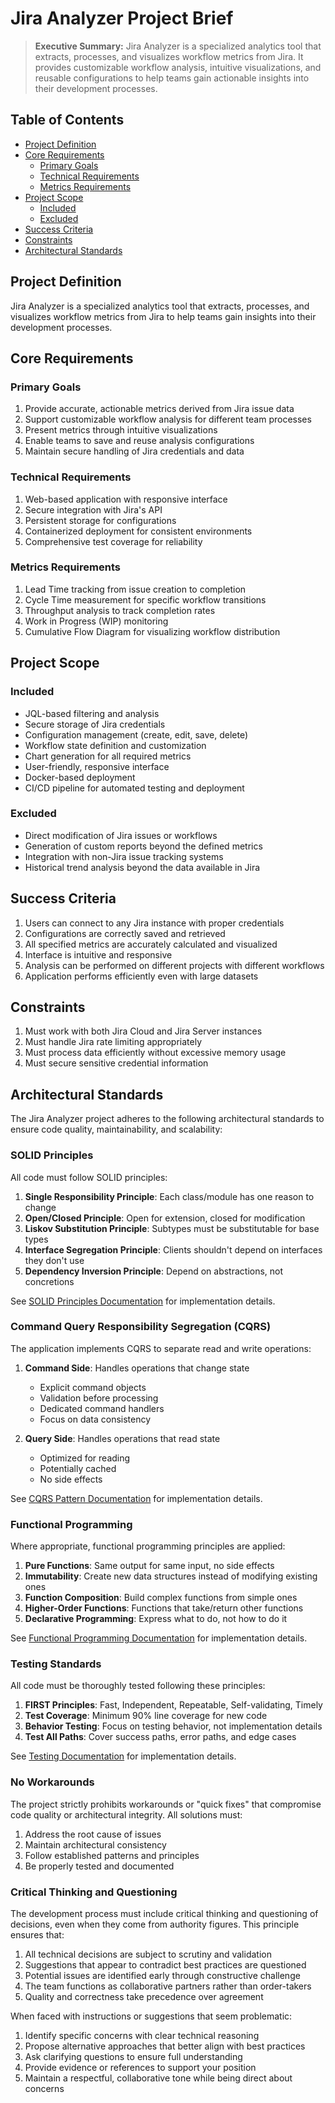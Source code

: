 # Jira Analyzer Project Brief

> **Executive Summary:** Jira Analyzer is a specialized analytics tool that extracts, processes, and visualizes workflow metrics from Jira. It provides customizable workflow analysis, intuitive visualizations, and reusable configurations to help teams gain actionable insights into their development processes.

<!--
Last Updated: 08/04/2025
Related Documents:
- [Memory Bank Index](./INDEX.md)
- [Product Context](./productContext.md)
- [System Patterns](./systemPatterns.md)
- [Tech Context](./techContext.md)
- [Active Context](./activeContext.md)
- [Progress](./progress.md)
-->

## Table of Contents

- [Project Definition](#project-definition)
- [Core Requirements](#core-requirements)
  - [Primary Goals](#primary-goals)
  - [Technical Requirements](#technical-requirements)
  - [Metrics Requirements](#metrics-requirements)
- [Project Scope](#project-scope)
  - [Included](#included)
  - [Excluded](#excluded)
- [Success Criteria](#success-criteria)
- [Constraints](#constraints)
- [Architectural Standards](#architectural-standards)

## Project Definition

Jira Analyzer is a specialized analytics tool that extracts, processes, and visualizes workflow metrics from Jira to help teams gain insights into their development processes.

## Core Requirements

### Primary Goals

1. Provide accurate, actionable metrics derived from Jira issue data
2. Support customizable workflow analysis for different team processes
3. Present metrics through intuitive visualizations
4. Enable teams to save and reuse analysis configurations
5. Maintain secure handling of Jira credentials and data

### Technical Requirements

1. Web-based application with responsive interface
2. Secure integration with Jira's API
3. Persistent storage for configurations
4. Containerized deployment for consistent environments
5. Comprehensive test coverage for reliability

### Metrics Requirements

1. Lead Time tracking from issue creation to completion
2. Cycle Time measurement for specific workflow transitions
3. Throughput analysis to track completion rates
4. Work in Progress (WIP) monitoring
5. Cumulative Flow Diagram for visualizing workflow distribution

## Project Scope

### Included

- JQL-based filtering and analysis
- Secure storage of Jira credentials
- Configuration management (create, edit, save, delete)
- Workflow state definition and customization
- Chart generation for all required metrics
- User-friendly, responsive interface
- Docker-based deployment
- CI/CD pipeline for automated testing and deployment

### Excluded

- Direct modification of Jira issues or workflows
- Generation of custom reports beyond the defined metrics
- Integration with non-Jira issue tracking systems
- Historical trend analysis beyond the data available in Jira

## Success Criteria

1. Users can connect to any Jira instance with proper credentials
2. Configurations are correctly saved and retrieved
3. All specified metrics are accurately calculated and visualized
4. Interface is intuitive and responsive
5. Analysis can be performed on different projects with different workflows
6. Application performs efficiently even with large datasets

## Constraints

1. Must work with both Jira Cloud and Jira Server instances
2. Must handle Jira rate limiting appropriately
3. Must process data efficiently without excessive memory usage
4. Must secure sensitive credential information

## Architectural Standards

The Jira Analyzer project adheres to the following architectural standards to ensure code quality, maintainability, and scalability:

### SOLID Principles

All code must follow SOLID principles:

1. **Single Responsibility Principle**: Each class/module has one reason to change
2. **Open/Closed Principle**: Open for extension, closed for modification
3. **Liskov Substitution Principle**: Subtypes must be substitutable for base types
4. **Interface Segregation Principle**: Clients shouldn't depend on interfaces they don't use
5. **Dependency Inversion Principle**: Depend on abstractions, not concretions

See [SOLID Principles Documentation](./patterns/solid.md) for implementation details.

### Command Query Responsibility Segregation (CQRS)

The application implements CQRS to separate read and write operations:

1. **Command Side**: Handles operations that change state

   - Explicit command objects
   - Validation before processing
   - Dedicated command handlers
   - Focus on data consistency

2. **Query Side**: Handles operations that read state
   - Optimized for reading
   - Potentially cached
   - No side effects

See [CQRS Pattern Documentation](./patterns/cqrs.md) for implementation details.

### Functional Programming

Where appropriate, functional programming principles are applied:

1. **Pure Functions**: Same output for same input, no side effects
2. **Immutability**: Create new data structures instead of modifying existing ones
3. **Function Composition**: Build complex functions from simple ones
4. **Higher-Order Functions**: Functions that take/return other functions
5. **Declarative Programming**: Express what to do, not how to do it

See [Functional Programming Documentation](./patterns/functional-programming.md) for implementation details.

### Testing Standards

All code must be thoroughly tested following these principles:

1. **FIRST Principles**: Fast, Independent, Repeatable, Self-validating, Timely
2. **Test Coverage**: Minimum 90% line coverage for new code
3. **Behavior Testing**: Focus on testing behavior, not implementation details
4. **Test All Paths**: Cover success paths, error paths, and edge cases

See [Testing Documentation](./testing/unit-testing.md) for implementation details.

### No Workarounds

The project strictly prohibits workarounds or "quick fixes" that compromise code quality or architectural integrity. All solutions must:

1. Address the root cause of issues
2. Maintain architectural consistency
3. Follow established patterns and principles
4. Be properly tested and documented

### Critical Thinking and Questioning

The development process must include critical thinking and questioning of decisions, even when they come from authority figures. This principle ensures that:

1. All technical decisions are subject to scrutiny and validation
2. Suggestions that appear to contradict best practices are questioned
3. Potential issues are identified early through constructive challenge
4. The team functions as collaborative partners rather than order-takers
5. Quality and correctness take precedence over agreement

When faced with instructions or suggestions that seem problematic:

1. Identify specific concerns with clear technical reasoning
2. Propose alternative approaches that better align with best practices
3. Ask clarifying questions to ensure full understanding
4. Provide evidence or references to support your position
5. Maintain a respectful, collaborative tone while being direct about concerns

